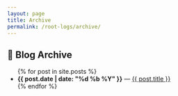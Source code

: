 ```yaml
---
layout: page
title: Archive
permalink: /root-logs/archive/
---
```


## 📂 Blog Archive

<ul>
  {% for post in site.posts %}
    <li>
      <strong>{{ post.date | date: "%d %b %Y" }}</strong> —
      <a href="{{ post.url }}">{{ post.title }}</a>
    </li>
  {% endfor %}
</ul>
